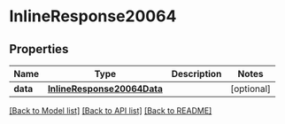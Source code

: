 # InlineResponse20064

## Properties
Name | Type | Description | Notes
------------ | ------------- | ------------- | -------------
**data** | [**InlineResponse20064Data**](InlineResponse20064Data.md) |  | [optional] 

[[Back to Model list]](../README.md#documentation-for-models) [[Back to API list]](../README.md#documentation-for-api-endpoints) [[Back to README]](../README.md)

